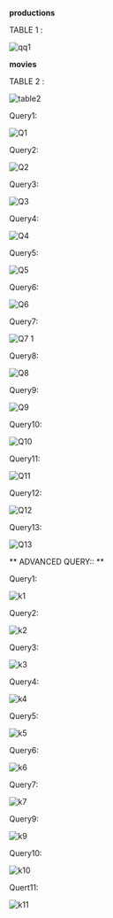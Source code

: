 **productions**

TABLE 1 :

![qq1](https://user-images.githubusercontent.com/78849193/110204726-997b7380-7e9a-11eb-8773-3ba3e2d804e8.PNG)


**movies**

TABLE 2 :

![table2](https://user-images.githubusercontent.com/78849193/110205499-486d7e80-7e9e-11eb-859b-67d36759a9f7.PNG)



Query1:

![Q1](https://user-images.githubusercontent.com/78849193/110204741-c0d24080-7e9a-11eb-9c05-9d473da957b4.PNG)


Query2:

![Q2](https://user-images.githubusercontent.com/78849193/110204759-d8112e00-7e9a-11eb-997f-3b24a62d7be3.PNG)


Query3:

![Q3](https://user-images.githubusercontent.com/78849193/110204774-e8290d80-7e9a-11eb-82c9-1af0288c1eee.PNG)


Query4:

![Q4](https://user-images.githubusercontent.com/78849193/110204785-fa0ab080-7e9a-11eb-8523-3e59f0c5ac32.PNG)


Query5:

![Q5](https://user-images.githubusercontent.com/78849193/110204792-04c54580-7e9b-11eb-9b66-fa3b92209f2f.PNG)


Query6:

![Q6](https://user-images.githubusercontent.com/78849193/110204940-cbd9a080-7e9b-11eb-8daf-46ea7528f204.PNG)


Query7:

![Q7 1](https://user-images.githubusercontent.com/78849193/110204953-e0b63400-7e9b-11eb-9545-d7534978e7ea.PNG)



Query8:

![Q8](https://user-images.githubusercontent.com/78849193/110204831-2faf9980-7e9b-11eb-9d2d-52e4c262c3e7.PNG)


Query9:

![Q9](https://user-images.githubusercontent.com/78849193/110204846-4655f080-7e9b-11eb-9ad7-bd4f7e53d1e7.PNG)


Query10:

![Q10](https://user-images.githubusercontent.com/78849193/110204862-54a40c80-7e9b-11eb-9ab4-5dd1d7e7b4ac.PNG)

Query11:

![Q11](https://user-images.githubusercontent.com/78849193/110204868-5ff73800-7e9b-11eb-83f9-82260564acba.PNG)


Query12:

![Q12](https://user-images.githubusercontent.com/78849193/110204877-6980a000-7e9b-11eb-9199-6458febecd5d.PNG)


Query13:

![Q13](https://user-images.githubusercontent.com/78849193/110204886-73a29e80-7e9b-11eb-9053-1f53fb6b6161.PNG)





** ADVANCED QUERY:: **

Query1:

![k1](https://user-images.githubusercontent.com/78849193/110205030-3e4a8080-7e9c-11eb-88b7-5991fe9a484d.PNG)


Query2:

![k2](https://user-images.githubusercontent.com/78849193/110205048-5c17e580-7e9c-11eb-959d-232b8b1f1b7b.PNG)


Query3:

![k3](https://user-images.githubusercontent.com/78849193/110205062-6b972e80-7e9c-11eb-8a18-df2dddd6a6a1.PNG)


Query4:

![k4](https://user-images.githubusercontent.com/78849193/110205179-d2b4e300-7e9c-11eb-89d4-292a223abbc5.PNG)


Query5:

![k5](https://user-images.githubusercontent.com/78849193/110205222-de080e80-7e9c-11eb-92bf-4af7d884a16a.PNG)

Query6:

![k6](https://user-images.githubusercontent.com/78849193/110205237-f37d3880-7e9c-11eb-803b-201d93ca4508.PNG)



Query7:

![k7](https://user-images.githubusercontent.com/78849193/110205227-e7917680-7e9c-11eb-90a6-fbbddcf87e71.PNG)


Query9:

![k9](https://user-images.githubusercontent.com/78849193/110205472-11976880-7e9e-11eb-82cb-113658b6ef6a.PNG)


Query10:

![k10](https://user-images.githubusercontent.com/78849193/110205478-1bb96700-7e9e-11eb-9aae-d21e93467656.PNG)


Quert11:


![k11](https://user-images.githubusercontent.com/78849193/110205483-27a52900-7e9e-11eb-9060-26f64c8d9844.PNG)










